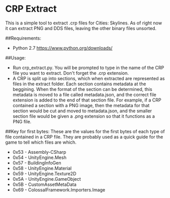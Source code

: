 # CRP Extract
This is a simple tool to extract .crp files for Cities: Skylines. As of right now it can extract PNG and DDS files, leaving the other binary files unsorted.

##Requirements:
 * Python 2.7 https://www.python.org/downloads/

##Usage:
 * Run crp_extract.py. You will be prompted to type in the name of the CRP file you want to extract. Don't forget the .crp extension.
 * A CRP is split up into sections, which when extracted are represented as files in the extract folder. Each section contains metadata at the beggining. When the format of the section can be determined, this metadata is moved to a file called metadata.json, and the correct file extension is added to the end of that section file. For example, if a CRP contained a section with a PNG image, then the metadata for that section would be cut and moved to metadata.json, and the smaller section file would be given a .png extension so that it functions as a PNG file.

##Key for first bytes:
These are the values for the first bytes of each type of file contained in a CRP file. They are probably used as a quick guide for the game to tell which files are which.
 * 0x53 - Assembly-CSharp
 * 0x54 - UnityEngine.Mesh
 * 0x57 - BuildingInfoGen
 * 0x58 - UnityEngine.Material
 * 0x59 - UnityEngine.Texture2D
 * 0x5A - UnityEngine.GameObject
 * 0x5B - CustomAssetMetaData
 * 0x69 - ColossalFramework.Importers.Image

